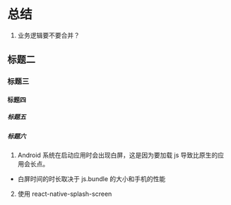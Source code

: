 # 总结

1. 业务逻辑要不要合并？

## 标题二

### 标题三

#### 标题四

##### 标题五

##### 标题六

1. Android 系统在启动应用时会出现白屏，这是因为要加载 js 导致比原生的应用会长点。

- 白屏时间的时长取决于 js.bundle 的大小和手机的性能

2. 使用 react-native-splash-screen
